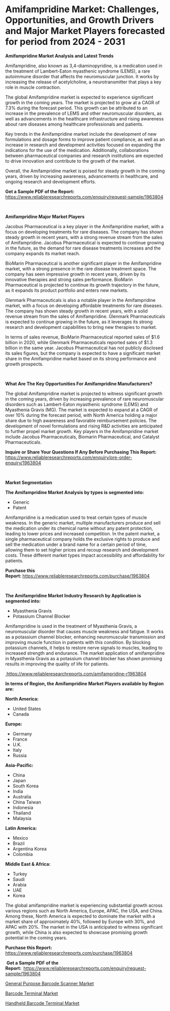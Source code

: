 <p><h1>Amifampridine Market: Challenges, Opportunities, and Growth Drivers and Major Market Players forecasted for period from 2024 - 2031</h1></p><p><strong>Amifampridine Market Analysis and Latest Trends</strong></p>
<p><p>Amifampridine, also known as 3,4-diaminopyridine, is a medication used in the treatment of Lambert-Eaton myasthenic syndrome (LEMS), a rare autoimmune disorder that affects the neuromuscular junction. It works by increasing the release of acetylcholine, a neurotransmitter that plays a key role in muscle contraction.</p><p>The global Amifampridine market is expected to experience significant growth in the coming years. The market is projected to grow at a CAGR of 7.3% during the forecast period. This growth can be attributed to an increase in the prevalence of LEMS and other neuromuscular disorders, as well as advancements in the healthcare infrastructure and rising awareness about rare diseases among healthcare professionals and patients.</p><p>Key trends in the Amifampridine market include the development of new formulations and dosage forms to improve patient compliance, as well as an increase in research and development activities focused on expanding the indications for the use of the medication. Additionally, collaborations between pharmaceutical companies and research institutions are expected to drive innovation and contribute to the growth of the market.</p><p>Overall, the Amifampridine market is poised for steady growth in the coming years, driven by increasing awareness, advancements in healthcare, and ongoing research and development efforts.</p></p>
<p><strong>Get a Sample PDF of the Report:&nbsp;</strong> <a href="https://www.reliableresearchreports.com/enquiry/request-sample/1963804">https://www.reliableresearchreports.com/enquiry/request-sample/1963804</a></p>
<p>&nbsp;</p>
<p><strong>Amifampridine Major Market Players</strong></p>
<p><p>Jacobus Pharmaceutical is a key player in the Amifampridine market, with a focus on developing treatments for rare diseases. The company has shown steady growth in recent years, with a strong revenue stream from the sales of Amifampridine. Jacobus Pharmaceutical is expected to continue growing in the future, as the demand for rare disease treatments increases and the company expands its market reach.</p><p>BioMarin Pharmaceutical is another significant player in the Amifampridine market, with a strong presence in the rare disease treatment space. The company has seen impressive growth in recent years, driven by its innovative therapies and strong sales performance. BioMarin Pharmaceutical is projected to continue its growth trajectory in the future, as it expands its product portfolio and enters new markets.</p><p>Glenmark Pharmaceuticals is also a notable player in the Amifampridine market, with a focus on developing affordable treatments for rare diseases. The company has shown steady growth in recent years, with a solid revenue stream from the sales of Amifampridine. Glenmark Pharmaceuticals is expected to continue growing in the future, as it leverages its strong research and development capabilities to bring new therapies to market.</p><p>In terms of sales revenue, BioMarin Pharmaceutical reported sales of $1.6 billion in 2020, while Glenmark Pharmaceuticals reported sales of $1.3 billion in the same year. Jacobus Pharmaceutical has not publicly disclosed its sales figures, but the company is expected to have a significant market share in the Amifampridine market based on its strong performance and growth prospects.</p></p>
<p>&nbsp;</p>
<p><strong>What Are The Key Opportunities For Amifampridine Manufacturers?</strong></p>
<p><p>The global Amifampridine market is projected to witness significant growth in the coming years, driven by increasing prevalence of rare neuromuscular disorders such as Lambert-Eaton myasthenic syndrome (LEMS) and Myasthenia Gravis (MG). The market is expected to expand at a CAGR of over 10% during the forecast period, with North America holding a major share due to high awareness and favorable reimbursement policies. The development of novel formulations and rising R&D activities are anticipated to further propel market growth. Key players in the Amifampridine market include Jacobus Pharmaceuticals, Biomarin Pharmaceutical, and Catalyst Pharmaceuticals.</p></p>
<p><strong>Inquire or Share Your Questions If Any Before Purchasing This Report:</strong> <a href="https://www.reliableresearchreports.com/enquiry/pre-order-enquiry/1963804">https://www.reliableresearchreports.com/enquiry/pre-order-enquiry/1963804</a></p>
<p>&nbsp;</p>
<p><strong>Market Segmentation</strong></p>
<p><strong>The Amifampridine Market Analysis by types is segmented into:</strong></p>
<p><ul><li>Generic</li><li>Patent</li></ul></p>
<p><p>Amifampridine is a medication used to treat certain types of muscle weakness. In the generic market, multiple manufacturers produce and sell the medication under its chemical name without any patent protection, leading to lower prices and increased competition. In the patent market, a single pharmaceutical company holds the exclusive rights to produce and sell the medication under a brand name for a certain period of time, allowing them to set higher prices and recoup research and development costs. These different market types impact accessibility and affordability for patients.</p></p>
<p><strong>Purchase this Report:&nbsp;</strong><a href="https://www.reliableresearchreports.com/purchase/1963804">https://www.reliableresearchreports.com/purchase/1963804</a></p>
<p>&nbsp;</p>
<p><strong>The Amifampridine Market Industry Research by Application is segmented into:</strong></p>
<p><ul><li>Myasthenia Gravis</li><li>Potassium Channel Blocker</li></ul></p>
<p><p>Amifampridine is used in the treatment of Myasthenia Gravis, a neuromuscular disorder that causes muscle weakness and fatigue. It works as a potassium channel blocker, enhancing neuromuscular transmission and improving muscle function in patients with this condition. By blocking potassium channels, it helps to restore nerve signals to muscles, leading to increased strength and endurance. The market application of amifampridine in Myasthenia Gravis as a potassium channel blocker has shown promising results in improving the quality of life for patients.</p></p>
<p><a href="https://www.reliableresearchreports.com/amifampridine-r1963804">&nbsp;https://www.reliableresearchreports.com/amifampridine-r1963804</a></p>
<p><strong>In terms of Region, the Amifampridine Market Players available by Region are:</strong></p>
<p>
    <p> <strong> North America: </strong>
        <ul>
            <li>United States</li>
            <li>Canada</li>
        </ul>
        </p> 
    <p> <strong> Europe: </strong>
        <ul>
            <li>Germany</li>
            <li>France</li>
            <li>U.K.</li>
            <li>Italy</li>
            <li>Russia</li>
        </ul>
        </p> 
    <p> <strong> Asia-Pacific: </strong>
        <ul>
            <li>China</li>
            <li>Japan</li>
            <li>South Korea</li>
            <li>India</li>
            <li>Australia</li>
            <li>China Taiwan</li>
            <li>Indonesia</li>
            <li>Thailand</li>
            <li>Malaysia</li>
        </ul>
        </p> 
    <p> <strong> Latin America: </strong>
        <ul>
            <li>Mexico</li>
            <li>Brazil</li>
            <li>Argentina Korea</li>
            <li>Colombia</li>
        </ul>
        </p> 
    <p> <strong> Middle East & Africa: </strong>
        <ul>
            <li>Turkey</li>
            <li>Saudi</li>
            <li>Arabia</li>
            <li>UAE</li>
            <li>Korea</li>
        </ul>
    </p>
    </p>
<p><p>The global amifampridine market is experiencing substantial growth across various regions such as North America, Europe, APAC, the USA, and China. Among these, North America is expected to dominate the market with a market share of approximately 40%, followed by Europe with 30%, and APAC with 20%. The market in the USA is anticipated to witness significant growth, while China is also expected to showcase promising growth potential in the coming years.</p></p>
<p><strong>Purchase this Report: </strong><a href="https://www.reliableresearchreports.com/purchase/1963804">https://www.reliableresearchreports.com/purchase/1963804</a></p>
<p>&nbsp;<strong>Get a Sample PDF of the Report:&nbsp;&nbsp;</strong><a href="https://www.reliableresearchreports.com/enquiry/request-sample/1963804">https://www.reliableresearchreports.com/enquiry/request-sample/1963804</a></p>
<p><strong></strong></p>
<p><p><a href="https://www.linkedin.com/pulse/general-purpose-barcode-scanner-market-trends-analysis-cnrhc">General Purpose Barcode Scanner Market</a></p><p><a href="https://www.linkedin.com/pulse/barcode-terminalnbspmarket-focuses-market-share-size-projected-8ellc">Barcode Terminal Market</a></p><p><a href="https://www.linkedin.com/pulse/handheld-barcode-terminal-market-research-report-its-history-rf9ec">Handheld Barcode Terminal Market</a></p></p>